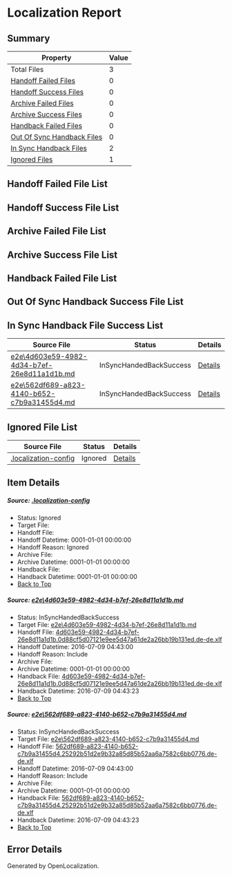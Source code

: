 # <a name='report-top'></a> Localization Report

## Summary
 Property | Value 
 -------- | ----- 
 Total Files | 3
[ Handoff Failed Files ](#handoff-failed-list)| 0
[ Handoff Success Files ](#handoff-success-list)| 0
[ Archive Failed Files ](#archive-failed-list)| 0
[ Archive Success Files ](#archive-success-list)| 0
[ Handback Failed Files ](#handback-failed-list)| 0
[ Out Of Sync Handback Files ](#outofsync-handback-success-list)| 0
[ In Sync Handback Files ](#insync-handback-success-list)| 2
[ Ignored Files ](#ignored-list)| 1

## <a name='handoff-failed-list'></a> Handoff Failed File List

## <a name='handoff-success-list'></a> Handoff Success File List

## <a name='archive-failed-list'></a> Archive Failed File List

## <a name='archive-success-list'></a> Archive Success File List

## <a name='handback-failed-list'></a> Handback Failed File List

## <a name='outofsync-handback-success-list'></a> Out Of Sync Handback Success File List

## <a name='insync-handback-success-list'></a> In Sync Handback File Success List
 Source File | Status | Details 
 ----------- | ------ | ------- 
 [e2e\4d603e59-4982-4d34-b7ef-26e8d11a1d1b.md](https://github.com/OpenLocalizationTestOrg/oltest/blob/6b100d1561655551162195bae7ab6a69e1e82ca2/e2e/4d603e59-4982-4d34-b7ef-26e8d11a1d1b.md) | InSyncHandedBackSuccess | [Details](#9d3a256f37c99486cffdcd8272e870d0e5cc0aa51)
 [e2e\562df689-a823-4140-b652-c7b9a31455d4.md](https://github.com/OpenLocalizationTestOrg/oltest/blob/6b100d1561655551162195bae7ab6a69e1e82ca2/e2e/562df689-a823-4140-b652-c7b9a31455d4.md) | InSyncHandedBackSuccess | [Details](#39a113067e14565314a454bb7b918e975b67d89c2)

## <a name='ignored-list'></a> Ignored File List
 Source File | Status | Details 
 ----------- | ------ | ------- 
 [.localization-config](https://github.com/OpenLocalizationTestOrg/oltest/blob/6b100d1561655551162195bae7ab6a69e1e82ca2/.localization-config) | Ignored | [Details](#3d4f252ac210baf56311d7e97dcc2db10974dbd20)

## Item Details
##### <a name='3d4f252ac210baf56311d7e97dcc2db10974dbd20'></a> Source: [.localization-config](https://github.com/OpenLocalizationTestOrg/oltest/blob/6b100d1561655551162195bae7ab6a69e1e82ca2/.localization-config)
* Status: Ignored
* Target File: 
* Handoff File: 
* Handoff Datetime: 0001-01-01 00:00:00
* Handoff Reason: Ignored
* Archive File: 
* Archive Datetime: 0001-01-01 00:00:00
* Handback File: 
* Handback Datetime: 0001-01-01 00:00:00
* [Back to Top](#report-top)

##### <a name='9d3a256f37c99486cffdcd8272e870d0e5cc0aa51'></a> Source: [e2e\4d603e59-4982-4d34-b7ef-26e8d11a1d1b.md](https://github.com/OpenLocalizationTestOrg/oltest/blob/6b100d1561655551162195bae7ab6a69e1e82ca2/e2e/4d603e59-4982-4d34-b7ef-26e8d11a1d1b.md)
* Status: InSyncHandedBackSuccess
* Target File: [e2e\4d603e59-4982-4d34-b7ef-26e8d11a1d1b.md](https://github.com/OpenLocalizationTestOrg/oltest-dede-fly/blob/9ec37b63d1c5764c8ed2bcc51bcae47e5c390292/e2e/4d603e59-4982-4d34-b7ef-26e8d11a1d1b.md)
* Handoff File: [4d603e59-4982-4d34-b7ef-26e8d11a1d1b.0d88cf5d07121e9ee5d47a61de2a26bb19b131ed.de-de.xlf](https://github.com/OpenLocalizationTestOrg/olhandoff-e2e/blob/278c482e4c2d2e402a950f36dd14fab6156d658f/ol-handoff/OpenLocalizationTestOrg/oltest-dede-fly/ci/ht/4d603e59-4982-4d34-b7ef-26e8d11a1d1b.0d88cf5d07121e9ee5d47a61de2a26bb19b131ed.de-de.xlf)
* Handoff Datetime: 2016-07-09 04:43:00
* Handoff Reason: Include
* Archive File: 
* Archive Datetime: 0001-01-01 00:00:00
* Handback File: [4d603e59-4982-4d34-b7ef-26e8d11a1d1b.0d88cf5d07121e9ee5d47a61de2a26bb19b131ed.de-de.xlf](https://github.com/OpenLocalizationTestOrg/olhandback-e2e/blob/1daaed2e7373a501ff7ff6ba7fbbafd93249bf86/ol-handback/OpenLocalizationTestOrg/oltest-dede-fly/ci/ht/4d603e59-4982-4d34-b7ef-26e8d11a1d1b.0d88cf5d07121e9ee5d47a61de2a26bb19b131ed.de-de.xlf)
* Handback Datetime: 2016-07-09 04:43:23
* [Back to Top](#report-top)

##### <a name='39a113067e14565314a454bb7b918e975b67d89c2'></a> Source: [e2e\562df689-a823-4140-b652-c7b9a31455d4.md](https://github.com/OpenLocalizationTestOrg/oltest/blob/6b100d1561655551162195bae7ab6a69e1e82ca2/e2e/562df689-a823-4140-b652-c7b9a31455d4.md)
* Status: InSyncHandedBackSuccess
* Target File: [e2e\562df689-a823-4140-b652-c7b9a31455d4.md](https://github.com/OpenLocalizationTestOrg/oltest-dede-fly/blob/9ec37b63d1c5764c8ed2bcc51bcae47e5c390292/e2e/562df689-a823-4140-b652-c7b9a31455d4.md)
* Handoff File: [562df689-a823-4140-b652-c7b9a31455d4.25292b51d2e9b32a85d85b52aa6a7582c6bb0776.de-de.xlf](https://github.com/OpenLocalizationTestOrg/olhandoff-e2e/blob/278c482e4c2d2e402a950f36dd14fab6156d658f/ol-handoff/OpenLocalizationTestOrg/oltest-dede-fly/ci/ht/562df689-a823-4140-b652-c7b9a31455d4.25292b51d2e9b32a85d85b52aa6a7582c6bb0776.de-de.xlf)
* Handoff Datetime: 2016-07-09 04:43:00
* Handoff Reason: Include
* Archive File: 
* Archive Datetime: 0001-01-01 00:00:00
* Handback File: [562df689-a823-4140-b652-c7b9a31455d4.25292b51d2e9b32a85d85b52aa6a7582c6bb0776.de-de.xlf](https://github.com/OpenLocalizationTestOrg/olhandback-e2e/blob/1daaed2e7373a501ff7ff6ba7fbbafd93249bf86/ol-handback/OpenLocalizationTestOrg/oltest-dede-fly/ci/ht/562df689-a823-4140-b652-c7b9a31455d4.25292b51d2e9b32a85d85b52aa6a7582c6bb0776.de-de.xlf)
* Handback Datetime: 2016-07-09 04:43:23
* [Back to Top](#report-top)


## Error Details

Generated by OpenLocalization.
